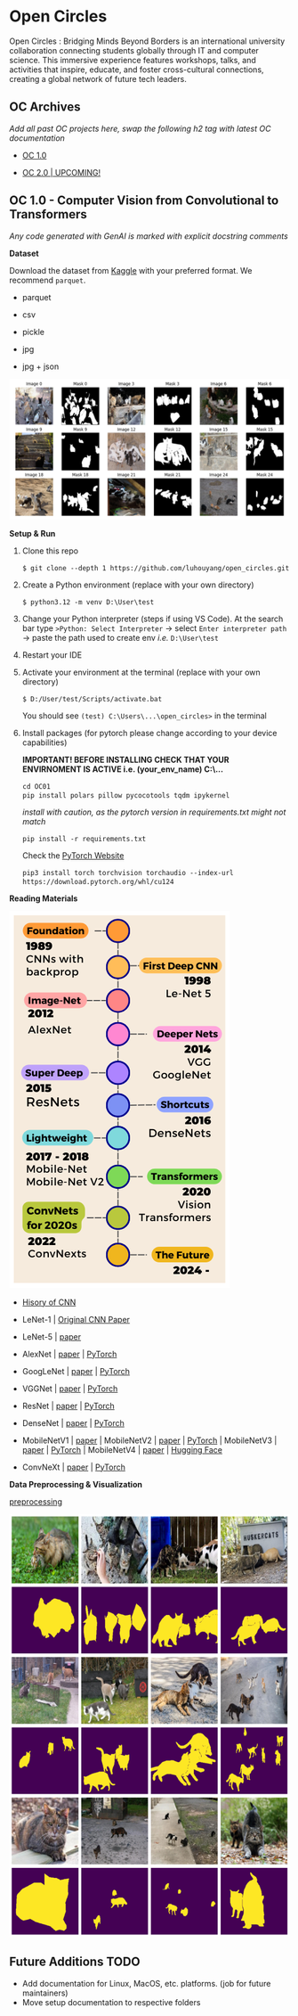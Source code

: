 # Open Circles

Open Circles : Bridging Minds Beyond Borders is an international university collaboration connecting students globally through IT and computer science. This immersive experience features workshops, talks, and activities that inspire, educate, and foster cross-cultural connections, creating a global network of future tech leaders.

## OC Archives

*Add all past OC projects here, swap the following h2 tag with latest OC documentation*

- [OC 1.0](/OC01/)

- [OC 2.0 | UPCOMING!](/)

## OC 1.0 - Computer Vision from Convolutional to Transformers

*Any code generated with GenAI is marked with explicit docstring comments*

**Dataset**

Download the dataset from [Kaggle]() with your preferred format. We recommend `parquet`.

- parquet

- csv

- pickle

- jpg

- jpg + json

![Dataset preview](/OC01/media/catdataset_viz.png)

**Setup & Run**

1. Clone this repo

    ```console
    $ git clone --depth 1 https://github.com/luhouyang/open_circles.git
    ```

1. Create a Python environment (replace with your own directory)

    ```console
    $ python3.12 -m venv D:\User\test
    ```

1. Change your Python interpreter (steps if using VS Code). At the search bar type `>Python: Select Interpreter` -> select `Enter interpreter path` -> paste the path used to create env *i.e.* `D:\User\test`

1. Restart your IDE

1. Activate your environment at the terminal (replace with your own directory)

    ```console
    $ D:/User/test/Scripts/activate.bat
    ```

    You should see `(test) C:\Users\...\open_circles>` in the terminal

1. Install packages (for pytorch please change according to your device capabilities)

    **IMPORTANT! BEFORE INSTALLING CHECK THAT YOUR ENVIRNOMENT IS ACTIVE i.e. (your_env_name) C:\\...**

    ```console
    cd OC01
    pip install polars pillow pycocotools tqdm ipykernel
    ```

    *install with caution, as the pytorch version in requirements.txt might not match*

    ```
    pip install -r requirements.txt
    ```

    Check the [PyTorch Website](https://pytorch.org)

    ```console
    pip3 install torch torchvision torchaudio --index-url https://download.pytorch.org/whl/cu124
    ```

**Reading Materials**

![History of CNN Timeline](/OC01/media/history_of_CNN.png)

- [Hisory of CNN](https://towardsdatascience.com/the-history-of-convolutional-neural-networks-for-image-classification-1989-today-5ea8a5c5fe20/)

- LeNet-1 | [Original CNN Paper](https://www.academia.edu/download/47948178/lecun-89e.pdf)

- LeNet-5 | [paper](https://www.researchgate.net/publication/2985446_Gradient-Based_Learning_Applied_to_Document_Recognition)

- AlexNet | [paper](https://www.google.com/url?sa=t&rct=j&q=&esrc=s&source=web&cd=&ved=2ahUKEwie-_vy_d6LAxW_zDgGHQIBO9gQFnoECAgQAQ&url=https%3A%2F%2Fproceedings.neurips.cc%2Fpaper%2F4824-imagenet-classification-with-deep-convolutional-neural-networks.pdf&usg=AOvVaw26V5YkBm0FS972qI4eBNgu&opi=89978449) | [PyTorch](https://pytorch.org/hub/pytorch_vision_alexnet/)

- GoogLeNet | [paper](https://arxiv.org/abs/1409.4842) | [PyTorch](https://pytorch.org/hub/pytorch_vision_googlenet/)

- VGGNet | [paper](https://arxiv.org/abs/1409.1556) | [PyTorch](https://pytorch.org/hub/pytorch_vision_vgg/)

- ResNet | [paper](https://arxiv.org/abs/1512.03385) | [PyTorch](https://pytorch.org/hub/pytorch_vision_resnet/)

- DenseNet | [paper](https://arxiv.org/abs/1608.06993) | [PyTorch](https://pytorch.org/hub/pytorch_vision_densenet/)

- MobileNetV1 | [paper](https://arxiv.org/abs/1704.04861) | MobileNetV2 | [paper](https://arxiv.org/abs/1801.04381) | [PyTorch](https://pytorch.org/hub/pytorch_vision_mobilenet_v2/) | MobileNetV3 | [paper](https://arxiv.org/abs/1905.02244) | [PyTorch](https://pytorch.org/vision/main/models/mobilenetv3.html) | MobileNetV4 | [paper](https://arxiv.org/abs/2404.10518) | [Hugging Face](https://huggingface.co/collections/timm/mobilenetv4-pretrained-weights-6669c22cda4db4244def9637)

- ConvNeXt | [paper](https://arxiv.org/abs/2201.03545) | [PyTorch](https://pytorch.org/vision/main/models/convnext.html)

**Data Preprocessing & Visualization**

[preprocessing](/OC01/preprocess/)

![Cats images & Masks](/OC01/media/dataset_viz.png)

## Future Additions TODO

- Add documentation for Linux, MacOS, etc. platforms. (job for future maintainers)
- Move setup documentation to respective folders